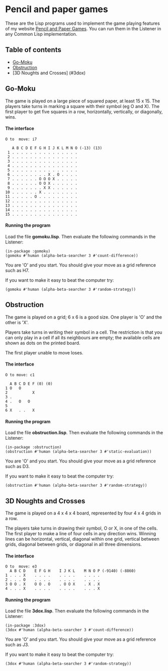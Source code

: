 # Pencil and paper games
These are the Lisp programs used to implement the game playing features of my website [Pencil and Paper Games](http://www.papg.com/). You can run them in the Listener in any Common Lisp implementation.

## Table of contents
* [Go-Moku](#go-moku)
* [Obstruction](#obstruction)
* [3D Noughts and Crosses] (#3dox)


## Go-Moku
The game is played on a large piece of squared paper, at least 15 x 15. The players take turns in marking a square with their symbol (eg O and X). The first player to get five squares in a row, horizontally, vertically, or diagonally, wins.

#### The interface
````text
O to  move: i7

   A B C D E F G H I J K L M N O (-13) (13)
 1 . . . . . . . . . . . . . . . 
 2 . . . . . . . . . . . . . . . 
 3 . . . . . . . . . . . . . . . 
 4 . . . . . . . . . . . . . . . 
 5 . . . . . . . . . . . . . . . 
 6 . . . . . . . . X . O . . . . 
 7 . . . . . . O O O X . . . . . 
 8 . . . . . . O O X . . . . . . 
 9 . . . . . . . X X . . . . . . 
10 . . . . . . X . . . . . . . . 
11 . . . . . O . . . . . . . . . 
12 . . . . . . . . . . . . . . . 
13 . . . . . . . . . . . . . . . 
14 . . . . . . . . . . . . . . . 
15 . . . . . . . . . . . . . . . 

````
#### Running the program

Load the file **gomoku.lisp**. Then evaluate the following commands in the Listener:

    (in-package :gomoku)
    (gomoku #'human (alpha-beta-searcher 3 #'count-difference))
    
You are 'O' and you start. You should give your move as a grid reference such as H7. 

If you want to make it easy to beat the computer try:

    (gomoku #'human (alpha-beta-searcher 3 #'random-strategy))

## Obstruction
The game is played on a grid; 6 x 6 is a good size. One player is 'O' and the other is 'X'.

Players take turns in writing their symbol in a cell. The restriction is that you can only play in a cell if all its neighbours are empty; the available cells are shown as dots on the printed board.

The first player unable to move loses.

#### The interface
````text
O to move: c1

  A B C D E F (0) (0)
1 O   O       
2           X 
3 .           
4 .   O   O   
5             
6 X   . .   X 
````
#### Running the program

Load the file **obstruction.lisp**. Then evaluate the following commands in the Listener:

    (in-package :obstruction)
    (obstruction #'human (alpha-beta-searcher 3 #'static-evaluation))
    
You are 'O' and you start. You should give your move as a grid reference such as D3. 

If you want to make it easy to beat the computer try:

    (obstruction #'human (alpha-beta-searcher 3 #'random-strategy))
    
## 3D Noughts and Crosses
The game is played on a 4 x 4 x 4 board, represented by four 4 x 4 grids in a row.

The players take turns in drawing their symbol, O or X, in one of the cells. The first player to make a line of four cells in any direction wins. Winning lines can be horizontal, vertical, diagonal within one grid, vertical between grids, diagonal between grids, or diagonal in all three dimensions.

#### The interface
````text
O to  move: e3
  A B C D    E F G H    I J K L    M N O P (-9140) (-8860)
1 . . . X    . . . .    . . . .    . . . .    
2 . . . O    . . . .    . . . .    . . . .    
3 O O . X    O O . O    . O O X    . X . X    
4 . . . X    . . . .    . . . .    . . . X  
````
#### Running the program

Load the file **3dox.lisp**. Then evaluate the following commands in the Listener:

    (in-package :3dox)
    (3dox #'human (alpha-beta-searcher 3 #'count-difference))
    
You are 'O' and you start. You should give your move as a grid reference such as J3. 

If you want to make it easy to beat the computer try:

    (3dox #'human (alpha-beta-searcher 3 #'random-strategy))

